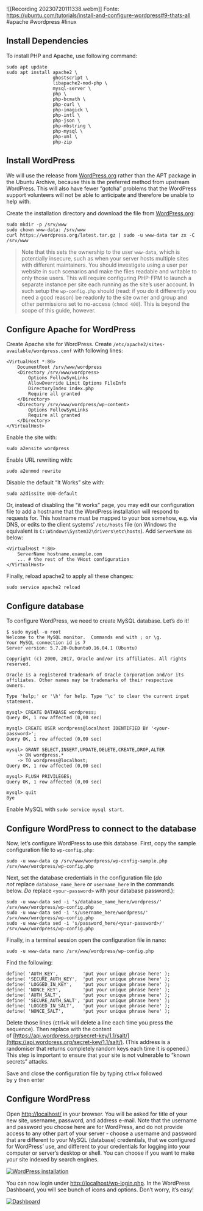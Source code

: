 
![[Recording 20230720111338.webm]]
Fonte: https://ubuntu.com/tutorials/install-and-configure-wordpress#9-thats-all
#apache #wordpress #linux 

## Install Dependencies

To install PHP and Apache, use following command:

```
sudo apt update
sudo apt install apache2 \
                 ghostscript \
                 libapache2-mod-php \
                 mysql-server \
                 php \
                 php-bcmath \
                 php-curl \
                 php-imagick \
                 php-intl \
                 php-json \
                 php-mbstring \
                 php-mysql \
                 php-xml \
                 php-zip
```

## Install WordPress

We will use the release from [WordPress.org](http://wordpress.org/) rather than the APT package in the Ubuntu Archive, because this is the preferred method from upstream WordPress. This will also have fewer “gotcha” problems that the WordPress support volunteers will not be able to anticipate and therefore be unable to help with.

Create the installation directory and download the file from [WordPress.org](http://wordpress.org/):

```
sudo mkdir -p /srv/www
sudo chown www-data: /srv/www
curl https://wordpress.org/latest.tar.gz | sudo -u www-data tar zx -C /srv/www
```

> Note that this sets the ownership to the user `www-data`, which is potentially insecure, such as when your server hosts multiple sites with different maintainers. You should investigate using a user per website in such scenarios and make the files readable and writable to only those users. This will require configuring PHP-FPM to launch a separate instance per site each running as the site’s user account. In such setup the `wp-config.php` should (read: if you do it differently you need a good reason) be readonly to the site owner and group and other permissions set to no-access (`chmod 400`). This is beyond the scope of this guide, however.


## Configure Apache for WordPress

Create Apache site for WordPress. Create `/etc/apache2/sites-available/wordpress.conf` with following lines:

```
<VirtualHost *:80>
    DocumentRoot /srv/www/wordpress
    <Directory /srv/www/wordpress>
        Options FollowSymLinks
        AllowOverride Limit Options FileInfo
        DirectoryIndex index.php
        Require all granted
    </Directory>
    <Directory /srv/www/wordpress/wp-content>
        Options FollowSymLinks
        Require all granted
    </Directory>
</VirtualHost>
```

Enable the site with:

```
sudo a2ensite wordpress
```

Enable URL rewriting with:

```
sudo a2enmod rewrite
```

Disable the default “It Works” site with:

```
sudo a2dissite 000-default
```

Or, instead of disabling the “it works” page, you may edit our configuration file to add a hostname that the WordPress installation will respond to requests for. This hostname must be mapped to your box somehow, e.g. via DNS, or edits to the client systems’ `/etc/hosts` file (on Windows the equivalent is `C:\Windows\System32\drivers\etc\hosts`). Add `ServerName` as below:

```
<VirtualHost *:80>
    ServerName hostname.example.com
    ... # the rest of the VHost configuration
</VirtualHost>
```

Finally, reload apache2 to apply all these changes:

```
sudo service apache2 reload
```


## Configure database

To configure WordPress, we need to create MySQL database. Let’s do it!

```
$ sudo mysql -u root
Welcome to the MySQL monitor.  Commands end with ; or \g.
Your MySQL connection id is 7
Server version: 5.7.20-0ubuntu0.16.04.1 (Ubuntu)

Copyright (c) 2000, 2017, Oracle and/or its affiliates. All rights reserved.

Oracle is a registered trademark of Oracle Corporation and/or its
affiliates. Other names may be trademarks of their respective
owners.

Type 'help;' or '\h' for help. Type '\c' to clear the current input statement.

mysql> CREATE DATABASE wordpress;
Query OK, 1 row affected (0,00 sec)

mysql> CREATE USER wordpress@localhost IDENTIFIED BY '<your-password>';
Query OK, 1 row affected (0,00 sec)

mysql> GRANT SELECT,INSERT,UPDATE,DELETE,CREATE,DROP,ALTER
    -> ON wordpress.*
    -> TO wordpress@localhost;
Query OK, 1 row affected (0,00 sec)

mysql> FLUSH PRIVILEGES;
Query OK, 1 row affected (0,00 sec)

mysql> quit
Bye
```

Enable MySQL with `sudo service mysql start`.


## Configure WordPress to connect to the database

Now, let’s configure WordPress to use this database. First, copy the sample configuration file to `wp-config.php`:

```
sudo -u www-data cp /srv/www/wordpress/wp-config-sample.php /srv/www/wordpress/wp-config.php
```

Next, set the database credentials in the configuration file (_do not_ replace `database_name_here` or `username_here` in the commands below. _Do_ replace `<your-password>` with your database password.):

```
sudo -u www-data sed -i 's/database_name_here/wordpress/' /srv/www/wordpress/wp-config.php
sudo -u www-data sed -i 's/username_here/wordpress/' /srv/www/wordpress/wp-config.php
sudo -u www-data sed -i 's/password_here/<your-password>/' /srv/www/wordpress/wp-config.php
```

Finally, in a terminal session open the configuration file in nano:

```
sudo -u www-data nano /srv/www/wordpress/wp-config.php
```

Find the following:

```
define( 'AUTH_KEY',         'put your unique phrase here' );
define( 'SECURE_AUTH_KEY',  'put your unique phrase here' );
define( 'LOGGED_IN_KEY',    'put your unique phrase here' );
define( 'NONCE_KEY',        'put your unique phrase here' );
define( 'AUTH_SALT',        'put your unique phrase here' );
define( 'SECURE_AUTH_SALT', 'put your unique phrase here' );
define( 'LOGGED_IN_SALT',   'put your unique phrase here' );
define( 'NONCE_SALT',       'put your unique phrase here' );
```

Delete those lines (ctrl+k will delete a line each time you press the sequence). Then replace with the content of [https://api.wordpress.org/secret-key/1.1/salt/](https://api.wordpress.org/secret-key/1.1/salt/). (This address is a randomiser that returns completely random keys each time it is opened.) This step is important to ensure that your site is not vulnerable to “known secrets” attacks.

Save and close the configuration file by typing ctrl+x followed by y then enter


## Configure WordPress

Open [http://localhost/](http://localhost/) in your browser. You will be asked for title of your new site, username, password, and address e-mail. Note that the username and password you choose here are for WordPress, and do not provide access to any other part of your server - choose a username and password that are different to your MySQL (database) credentials, that we configured for WordPress’ use, and different to your credentials for logging into your computer or server’s desktop or shell. You can choose if you want to make your site indexed by search engines.

[![WordPress installation](https://ubuntucommunity.s3.dualstack.us-east-2.amazonaws.com/optimized/2X/e/ebe4d6066e0c32f14beca85ffd53e5915a4ab278_2_690x546.png)](https://ubuntucommunity.s3.dualstack.us-east-2.amazonaws.com/original/2X/e/ebe4d6066e0c32f14beca85ffd53e5915a4ab278.png "WordPress installation")

You can now login under [http://localhost/wp-login.php](http://localhost/wp-login.php). In the WordPress Dashboard, you will see bunch of icons and options. Don’t worry, it’s easy!

[![Dashboard](https://ubuntucommunity.s3.dualstack.us-east-2.amazonaws.com/optimized/2X/d/dbcc976a4edf0c7bbf0b4bbd362de4bc0e462ae4_2_690x546.png)](https://ubuntucommunity.s3.dualstack.us-east-2.amazonaws.com/original/2X/d/dbcc976a4edf0c7bbf0b4bbd362de4bc0e462ae4.png "Dashboard")


